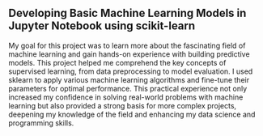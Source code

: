 ## Developing Basic Machine Learning Models in Jupyter Notebook using scikit-learn

My goal for this project was to learn more about the fascinating field of machine learning and gain hands-on experience with building predictive models. This project helped me comprehend the key concepts of supervised learning, from data preprocessing to model evaluation. I used sklearn to apply various machine learning algorithms and fine-tune their parameters for optimal performance. This practical experience not only increased my confidence in solving real-world problems with machine learning but also provided a strong basis for more complex projects, deepening my knowledge of the field and enhancing my data science and programming skills.
